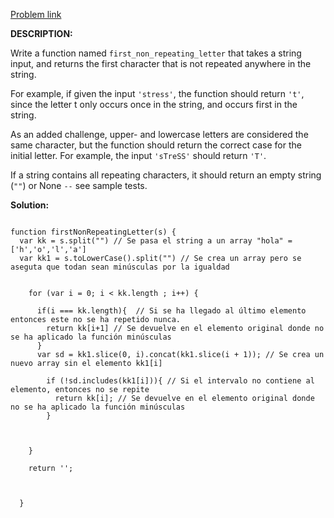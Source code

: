<a href="https://www.codewars.com/kata/52bc74d4ac05d0945d00054e"> Problem link </a>

**DESCRIPTION:**

Write a function named ```first_non_repeating_letter``` that takes a string input, and returns the first character that is not repeated anywhere in the string.

For example, if given the input ```'stress'```, the function should return ```'t'```, since the letter t only occurs once in the string, and occurs first in the string.

As an added challenge, upper- and lowercase letters are considered the same character, but the function should return the correct case for the initial letter. For example, the input ```'sTreSS'``` should return ```'T'```.

If a string contains all repeating characters, it should return an empty string (```""```) or None ```--``` see sample tests.

**Solution:**

```

function firstNonRepeatingLetter(s) {
  var kk = s.split("") // Se pasa el string a un array "hola" = ['h','o','l','a']
  var kk1 = s.toLowerCase().split("") // Se crea un array pero se aseguta que todan sean minúsculas por la igualdad
  

    for (var i = 0; i < kk.length ; i++) {

      if(i === kk.length){  // Si se ha llegado al último elemento entonces este no se ha repetido nunca.
        return kk[i+1] // Se devuelve en el elemento original donde no se ha aplicado la función minúsculas
      }
      var sd = kk1.slice(0, i).concat(kk1.slice(i + 1)); // Se crea un nuevo array sin el elemento kk1[i]

        if (!sd.includes(kk1[i])){ // Si el intervalo no contiene al elemento, entonces no se repite
          return kk[i]; // Se devuelve en el elemento original donde no se ha aplicado la función minúsculas
        }

        
        
    }

    return '';



  }

```
